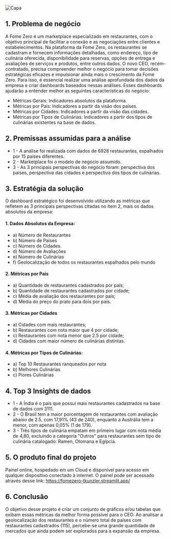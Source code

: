 ![Capa](capa.png)

## 1. Problema de negócio
A Fome Zero é um marketplace especializado em restaurantes, com o objetivo principal de facilitar a conexão e as negociações entre clientes e estabelecimentos. Na plataforma da Fome Zero, os restaurantes se cadastram e fornecem informações detalhadas, como endereço, tipo de culinária oferecida, disponibilidade para reservas, opções de entrega e avaliações de serviços e produtos, entre outros dados.
O novo CEO, recém-contratado, precisa compreender melhor o negócio para tomar decisões estratégicas eficazes e impulsionar ainda mais o crescimento da Fome Zero. Para isso, é essencial realizar uma análise aprofundada dos dados da empresa e criar dashboards baseados nessas análises. Esses dashboards ajudarão a entender melhor as seguintes características do negócio:
	
 - Métricas Gerais: Indicadores absolutos da plataforma.
 - Métricas por País: Indicadores a partir da visão dos países.
 - Métricas por Cidades: Indicadores a partir da visão das cidades.
 - Métricas por Tipos de Culinárias: Indicadores a partir dos tipos de culinárias existentes na base de dados.

## 2. Premissas assumidas para a análise
  - 1 - A análise foi realizada com dados de 6928 restaurantes, espalhados por 15 países diferentes. 
  - 2 - Marketplace foi o modelo de negócio assumido. 
  - 3 - As 3 principais perspectivas do negócio foram: perspectiva dos países, perspectiva das cidades e perspectiva dos tipos de culinárias. 

## 3. Estratégia da solução 
O dashboard estratégico foi desenvolvido utilizando as métricas que refletem as 3 principais perspectivas citadas no item 2, mais os dados absolutos da empresa: 

#### 1. Dados Absolutos da Empresa: 
  - a) Número de Restaurantes
  - b) Número de Países
  - c) Número de Cidades. 
  - d) Número de Avaliações
  - e) Número de Culinárias
  - f) Geolocalização de todos os restaurantes espalhados pelo mundo
#### 2. Métricas por País 
  - a) Quantidade de restaurantes cadastrados por país;
  - b) Quantidade de restaurantes cadastrados por cidade;
  - c) Média de avaliação dos restaurantes por país;
  - d) Média do preço do prato para dois por país.
#### 3. Métricas por Cidades 
  - a) Cidades com mais restaurantes;
  - b) Restaurantes com nota maior que 4 por cidade;
  - c) Restaurantes com nota menor que 2.5 por cidade;
  - d) Cidades com maior número de culinárias distintas.
#### 4. Métricas por Tipos de Culinárias:
  - a) Top 10 Restaurantes ranqueados por nota
  - b) Melhores Culinárias
  - c) Piores Culinárias

## 4. Top 3 Insights de dados 
  - 1 - A Índia é o país que possui mais restaurantes cadastrados na base de dados com 3111.
  - 2 - O Brasil tem a maior porcentagem de restaurantes com avaliação abaixo de 2.5, com 17,91% (43 de 240), enquanto a Austrália tem a menor, com apenas 0,05% (1 de 179).
  - 3 - Três tipos de culinária empatam em primeiro lugar com nota média de 4,80, excluindo a categoria "Outros" para restaurantes sem tipo de culinária catalogado: Ramen, Otomana e Egípcia.

## 5. O produto final do projeto 
Painel online, hospedado em um Cloud e disponível para acesso em qualquer dispositivo conectado à internet. O painel pode ser acessado através desse link: https://fomezero-tkunzler.streamlit.app/

## 6. Conclusão 
O objetivo desse projeto é criar um conjunto de gráficos e/ou tabelas que exibam essas métricas da melhor forma possível para o CEO. Ao analisar a geolocalização dos restaurantes e o número total de países com restaurantes cadastrados (115), percebe-se uma grande quantidade de mercados que ainda podem ser explorados para a expansão da empresa.
